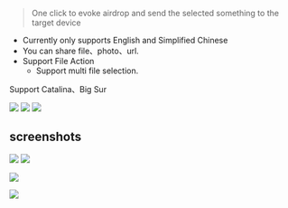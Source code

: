 > One click to evoke airdrop and send the selected something to the target device

- Currently only supports English and Simplified Chinese
- You can share file、photo、url.
- Support File Action
  - Support multi file selection.


Support Catalina、Big Sur



![](https://img.shields.io/badge/version-v1.8-green?style=for-the-badge)
[![](https://img.shields.io/badge/download-click-blue?style=for-the-badge)](https://github.com/kamalyes/alfred-workflows/raw/master/airdrop/Airdrop.alfredworkflow)
[![](https://img.shields.io/badge/plist-link-important?style=for-the-badge)](https://raw.githubusercontent.com/kamalyes/alfred-workflows/master/airdrop/src/info.plist)



<!-- more -->

## screenshots

![](./screenshot1.png)
![](./screenshot2.png)

![](./screenshot.gif)

![](./screenshot2.gif)


